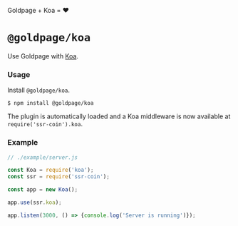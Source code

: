 <!---






    WARNING, READ THIS.
    This is a computed file. Do not edit.
    Instead, edit `/plugins/koa/readme.template.md` and run `npm run docs` (or `yarn docs`).












    WARNING, READ THIS.
    This is a computed file. Do not edit.
    Instead, edit `/plugins/koa/readme.template.md` and run `npm run docs` (or `yarn docs`).












    WARNING, READ THIS.
    This is a computed file. Do not edit.
    Instead, edit `/plugins/koa/readme.template.md` and run `npm run docs` (or `yarn docs`).












    WARNING, READ THIS.
    This is a computed file. Do not edit.
    Instead, edit `/plugins/koa/readme.template.md` and run `npm run docs` (or `yarn docs`).












    WARNING, READ THIS.
    This is a computed file. Do not edit.
    Instead, edit `/plugins/koa/readme.template.md` and run `npm run docs` (or `yarn docs`).






-->

Goldpage + Koa = :heart:

# `@goldpage/koa`

Use Goldpage with [Koa](https://github.com/koajs/koa).

### Usage

Install `@goldpage/koa`.

~~~shell
$ npm install @goldpage/koa
~~~

The plugin is automatically loaded and
a Koa middleware is now available at `require('ssr-coin').koa`.

### Example

~~~js
// ./example/server.js

const Koa = require('koa');
const ssr = require('ssr-coin');

const app = new Koa();

app.use(ssr.koa);

app.listen(3000, () => {console.log('Server is running')});
~~~

<!---






    WARNING, READ THIS.
    This is a computed file. Do not edit.
    Instead, edit `/plugins/koa/readme.template.md` and run `npm run docs` (or `yarn docs`).












    WARNING, READ THIS.
    This is a computed file. Do not edit.
    Instead, edit `/plugins/koa/readme.template.md` and run `npm run docs` (or `yarn docs`).












    WARNING, READ THIS.
    This is a computed file. Do not edit.
    Instead, edit `/plugins/koa/readme.template.md` and run `npm run docs` (or `yarn docs`).












    WARNING, READ THIS.
    This is a computed file. Do not edit.
    Instead, edit `/plugins/koa/readme.template.md` and run `npm run docs` (or `yarn docs`).












    WARNING, READ THIS.
    This is a computed file. Do not edit.
    Instead, edit `/plugins/koa/readme.template.md` and run `npm run docs` (or `yarn docs`).






-->
